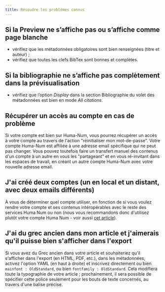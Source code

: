 ```yaml
---
title: Résoudre les problèmes connus
---
```


## Si la Preview ne s’affiche pas ou s’affiche comme page blanche 

- vérifiez que les métadonnées obligatoires sont bien renseignées (titre et auteur)&nbsp;;
- vérifiez que toutes les clefs BibTex sont bonnes et complètes.

## Si la bibliographie ne s’affiche pas complètement dans la prévisualisation

- vérifiez que l’option _Display_ dans la section Bibliographie du volet des métadonnées est bien en mode *All citations*.

## Récupérer un accès au compte en cas de problème

Si votre compte est bien sur Huma-Num, vous pourrez récupérer un accès à votre compte au travers de l'action "réinitialiser mon mot-de-passe". Votre compte Huma-Num est affiliée à une adresse email spécifique qui ne peut pas changer. Vous pouvez toutefois faire un transfert manuel des contenus d'un compte à un autre en vous les "partageant" et en vous ré-invitant dans les espaces de travail, en créant un autre compte Huma-Num avec votre nouvelle adresse email. 

## J'ai créé deux comptes (un en local et un distant, avec deux emails différents)

À vous de déterminer quel compte utiliser, en fonction de si vous voulez rendre votre compte et ses contenus intéropérables avec le reste des services Huma Num ou non (nous vous recommandons donc d'utilisez plutôt votre compte Huma Num - voir aussi [cet article](https://humanum.hypotheses.org/5754#content)).

## J'ai du grec ancien dans mon article et j'aimerais qu'il puisse bien s'afficher dans l'export

Si vous avez du Grec ancien dans votre article et souhaiteriez qu'il s'afficher dans l'export (en HTML, PDF, etc.), dans les métadonnées, activez l'option YAML (en haut à droite) et inscrivez directement ou bien `mainfont : OldStandard`, ou bien `fontfamily : OldStandard`. Cela modifiera toute la typographie de votre article ; prochainement, il sera possible de spécifier cette police seulement pour les bouts de texte concernés, au travers d'une balise précise. 
